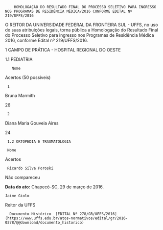         HOMOLOGAÇÃO DO RESULTADO FINAL DO PROCESSO SELETIVO PARA INGRESSO NOS PROGRAMAS DE RESIDÊNCIA MÉDICA/2016 CONFORME EDITAL Nº 219/UFFS/2016  

O REITOR DA UNIVERSIDADE FEDERAL DA FRONTEIRA SUL - UFFS, no uso de suas atribuições legais, torna pública a Homologação do Resultado Final do Processo Seletivo para ingresso nos Programas de Residência Médica 2016, conforme Edital nº 219/UFFS/2016.

 1 CAMPO DE PRÁTICA - HOSPITAL REGIONAL DO OESTE

 1.1 PEDIATRIA

       Nome

   Acertos (50 possíveis)

     1

   Bruna Marmith 

   26

     2

   Diana Maria Gouveia Aires

   24

     1.2 ORTOPEDIA E TRAUMATOLOGIA

     Nome

   Acertos

     Ricardo Silva Poroski

   Não compareceu

      

   **Data do ato:** Chapecó-SC, 29 de março de 2016.   
 

    Jaime Giolo   
 Reitor da UFFS 

      Documento Histórico  [EDITAL Nº 278/GR/UFFS/2016](https://www.uffs.edu.br/atos-normativos/edital/gr/2016-0278/@@download/documento_historico)     
      